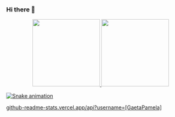 ### Hi there 👋

<!--
**GaetaPamela/GaetaPamela** is a ✨ _special_ ✨ repository because its `README.md` (this file) appears on your GitHub profile.

Here are some ideas to get you started:

- 🔭 I’m currently working on ...
- 🌱 I’m currently learning ...
- 👯 I’m looking to collaborate on ...
- 🤔 I’m looking for help with ...
- 💬 Ask me about ...
- 📫 How to reach me: ...
- 😄 Pronouns: ...
- ⚡ Fun fact: ...
-->
<div align="center">
  <a href="https://github.com/GaetaPamela">
  <img height="180em" src="https://github-readme-stats.vercel.app/api?username=GaetaPamela&show_icons=true&theme=dracula&include_all_commits=true&count_private=true"/>
  <img height="180em" src="https://github-readme-stats.vercel.app/api/top-langs/?username=GaetaPamela&layout=compact&langs_count=7&theme=dracula"/>
</div>


  ![Snake animation](https://github.com/GaetaPamela/GaetaPamela/blob/output/github-contribution-grid-snake.svg)
  
github-readme-stats.vercel.app/api?username=[GaetaPamela]
